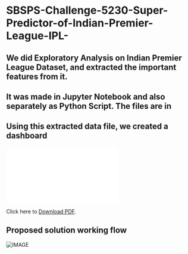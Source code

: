# SBSPS-Challenge-5230-Super-Predictor-of-Indian-Premier-League-IPL-
## We did Exploratory Analysis on Indian Premier League Dataset, and extracted the important features from it.
## It was made in Jupyter Notebook and also separately as Python Script. The files are in


## Using this extracted data file, we created a dashboard 
<object data="workflow/dashboardP.pdf" type="application/pdf" width="700px" height="700px">
    <embed src="workflow/dashboardP.pdf">
        <p>Click here to <a href="workflow/dashboardP.pdf">Download PDF</a>.</p>
    </embed>
</object>

## Proposed solution working flow
![IMAGE](https://www.researchgate.net/profile/Jayash-Sharma/publication/335572825/figure/fig1/AS:846755302215682@1578893604900/Block-Diagram-for-Proposed-Model.ppm)
